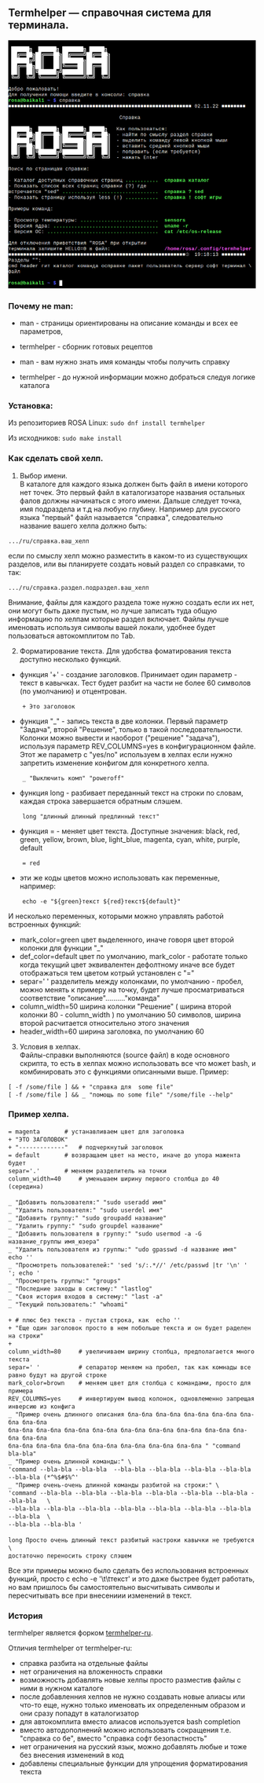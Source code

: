 ## Termhelper — справочная система для терминала. 

![""](img/2022-11-02_19-18.png "")

### Почему не man:
- man - страницы ориентированы на описание команды и всех ее параметров,
- termhelper - сборник готовых рецептов

- man - вам нужно знать имя команды чтобы получить справку
- termhelper - до нужной информации можно добраться следуя логике каталога

### Установка:

Из репозиториев ROSA Linux: `sudo dnf install termhelper`

Из исходников: `sudo make install`

### Как сделать свой хелп.   
1. Выбор имени.   
	В каталоге для каждого языка должен быть файл в имени которого нет точек. Это первый файл в каталогизаторе
названия остальных фалов должны начинаться с этого имени. Дальше следует точка, имя подраздела и т.д на любую глубину.
Например для русского языка "первый" файл называется "справка", следовательно название вашего хелпа должно быть:   
```
.../ru/справка.ваш_хелп
```
если по смыслу хелп можно разместить в каком-то из существующих разделов, или вы планируете создать новый раздел 
со справками, то так:   
```
.../ru/справка.раздел.подраздел.ваш_хелп
```
Внимание, файлы для каждого раздела тоже нужно создать если их нет, они могут быть даже пустым, 
но лучше записать туда общую информацию по хелпам которые раздел включает.
Файлы лучше именовать используя символы вашей локали, удобнее будет пользоваться автокомплитом по Tab. 

2. Форматирование текста.
Для удобства фоматирования текста доступно несколько функций.
- функция '+' - создание заголовков. Принимает один параметр - текст в кавычках. Тест будет разбит на части
не более 60 символов (по умолчанию) и отцентрован.
```
    + Это заголовок
```   
- функция "_" - запись текста в две колонки. Первый параметр "Задача", второй "Решение", только в такой последовательности.
Колонки можно вывести и наоборот ("решение" "задача"), используя параметр REV_COLUMNS=yes в конфигурационном файле. 
Этот же параметр с "yes/no" используем в хелпах если нужно запретить изменение конфигом для конкретного хелпа.
```
    _ "Выключить комп" "poweroff"
```
- функция long - разбивает переданный текст на строки по словам, каждая строка завершается обратным слэшем.
```
	long "длинный длинный предлинный текст"
```
- функция = - меняет цвет текста. Доступные значения: black, red, green, yellow, brown, blue, light_blue, magenta,
cyan, white, purple, default
```
	= red
```
- эти же коды цветов можно использовать как переменные, например: 
```
    echo -e "${green}текст ${red}текст${default}"
``` 
И несколько переменных, которыми можно управлять работой встроенных функций:
- mark_color=green    цвет выделенного, иначе говоря цвет второй колонки для функции "_"     
- def_color=default   цвет по умолчанию, mark_color - работате только когда текущий цвет эквивалентен дефолтному
иначе все будет отображаться тем цветом котрый установлен с "="    
- separ=' '	      разделитель между колонками, по умолчанию - пробел, можно менять к примеру на точку, 
будет лучше просматриваться соответствие "описание".........."команда"     
- column_width=50	ширина колонки "Решение" ( ширина второй колонки 80 - column_width ) 
по умолчанию 50 символов, ширина второй расчитается относительно этого значения  
- header_width=60	ширина заголовка, по умолчанию 60  

3. Условия в хелпах.   
Файлы-справки выполняются (source файл) в коде основного скрипта, то есть в хелпах можно использовать все что
может bash, и комбинировать это с функциями описанными выше. Пример:   
```
[ -f /some/file ] && + "справка для  some file"
[ -f /some/file ] && _ "помощь по some file" "/some/file --help"
```

### Пример хелпа.   
```
= magenta 		# устанавливаем цвет для заголовка
+ "ЭТО ЗАГОЛОВОК"
+ "-------------" 	# подчеркнутый заголовок
= default		# возвращаем цвет на место, иначе до упора мажента будет
separ='.'		# меняем разделитель на точки
column_width=40		# уменьшаем ширину первого столбца до 40 (середина)

_ "Добавить пользователя:" "sudo useradd имя"
_ "Удалить пользователя:" "sudo userdel имя"
_ "Добавить группу:" "sudo groupadd название"
_ "Удалить группу:" "sudo groupdel название"
_ "Добавить пользователя в группу:" "sudo usermod -a -G название_группы имя_юзера"
_ "Удалить пользователя из группы:" "udo gpasswd -d название имя"
echo ''
_ "Просмотреть пользователей:" 'sed 's/:.*//' /etc/passwd |tr '\n' ' '; echo '
_ "Просмотреть группы:" "groups"
_ "Последние заходы в систему:" "lastlog"
_ "Своя история входов в систему:" "last -a"
_ "Текущий пользователь:" "whoami"

+ # плюс без текста - пустая строка, как  echo '' 
+ "Еще один заголовок просто в нем побольше текста и он будет раделен на строки"
+
column_width=80 	# увеличиваем ширину столбца, предполагается много текста
separ=' '       	# сепаратор меняем на пробел, так как комнады все равно будут на другой строке
mark_color=brown	# меняем цвет для столбца с командами, просто для примера
REV_COLUMNS=yes 	# инвертируем вывод колонок, одновлеменно запрещая инверсию из конфига
_ "Пример очень длинного описания бла-бла бла-бла бла-бла бла-бла бла-бла бла-бла 
бла-бла бла-бла бла-бла бла-бла бла-бла бла-бла бла-бла бла-бла бла-бла бла-бла 
бла-бла бла-бла бла-бла бла-бла бла-бла бла-бла бла-бла " "command bla-bla"
_ "Пример очень длинной команды:" \
'command --bla-bla --bla-bla  --bla-bla --bla-bla --bla-bla --bla-bla --bla-bla (*^%$#$%^' 
_ "Пример очень-очень длинной команды разбитой на строки:" \
'command --bla-bla --bla-bla --bla-bla --bla-bla --bla-bla --bla-bla --bla-bla   \
--bla-bla --bla-bla --bla-bla --bla-bla --bla-bla --bla-bla --bla-bla --bla-bla  \
--bla-bla --bla-bla ' 

long Просто очень длинный текст разбитый настроки кавычки не требуются \
достаточно переносить строку слэшем
```
Все эти примеры можно было сделать без использования встроенных функций, просто с 
echo -e '\t\tтекст' и это даже быстрее будет работать, но вам пришлось бы 
самостоятельно высчитывать символы и пересчитывать все при внесениии изменений в текст.


### История

termhelper является форком [termhelper-ru](https://abf.io/survolog/termhelper-ru).

Отличия termhelper от termhelper-ru:

- справка разбита на отдельные файлы
- нет ограничения на вложенность справки
- возможность добавлять новые хелпы просто разместив файлы с ними в нужном каталоге
- после добавленния хелпов не нужно создавать новые алиасы или что-то еще, нужно только
именовать их определенным образом и они сразу попадут в каталогизатор
- для автокомплита вместо алиасов используется bash completion
- вместо автодополнений можно использовать сокращения т.е. "справка co бе", 
  вместо "справка софт безопастность"
- нет ограничения на русский язык, можно добавлять любые и тоже без внесения изменений в код
- добавлены специальные функции для упрощения форматирования текста

